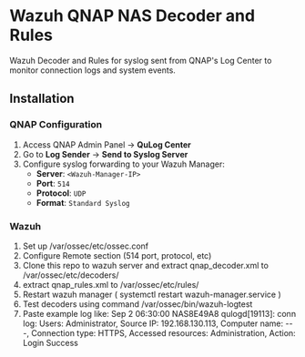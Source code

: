 # Wazuh QNAP NAS Decoder and Rules

Wazuh Decoder and Rules for syslog sent from QNAP's Log Center to monitor connection logs and system events.


## Installation

### QNAP Configuration
1. Access QNAP Admin Panel → **QuLog Center**
2. Go to **Log Sender** → **Send to Syslog Server**
3. Configure syslog forwarding to your Wazuh Manager:
   - **Server**: `<Wazuh-Manager-IP>`
   - **Port**: `514`
   - **Protocol**: `UDP`
   - **Format**: `Standard Syslog`


### Wazuh 
1. Set up /var/ossec/etc/ossec.conf
2. Configure Remote section (514 port, protocol, etc)
3. Clone this repo to wazuh server and extract qnap_decoder.xml to /var/ossec/etc/decoders/
4. extract qnap_rules.xml to /var/ossec/etc/rules/
5. Restart wazuh manager ( systemctl restart wazuh-manager.service )
6. Test decoders using command  /var/ossec/bin/wazuh-logtest
7. Paste example log like: Sep  2 06:30:00 NAS8E49A8 qulogd[19113]: conn log: Users: Administrator, Source IP: 192.168.130.113, Computer name: ---, Connection type: HTTPS, Accessed resources: Administration, Action: Login Success


